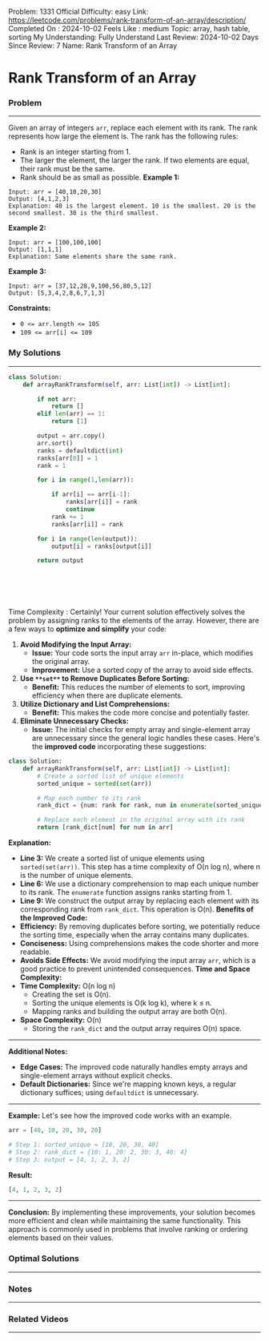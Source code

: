 Problem: 1331
Official Difficulty: easy
Link: https://leetcode.com/problems/rank-transform-of-an-array/description/
Completed On : 2024-10-02
Feels Like : medium
Topic: array, hash table, sorting
My Understanding: Fully Understand
Last Review: 2024-10-02
Days Since Review: 7
Name: Rank Transform  of an Array

# Rank Transform  of an Array
### Problem
___
Given an array of integers `arr`, replace each element with its rank.
The rank represents how large the element is. The rank has the following rules:
- Rank is an integer starting from 1.
- The larger the element, the larger the rank. If two elements are equal, their rank must be the same.
- Rank should be as small as possible.
**Example 1:**
```plain text
Input: arr = [40,10,20,30]
Output: [4,1,2,3]
Explanation: 40 is the largest element. 10 is the smallest. 20 is the second smallest. 30 is the third smallest.
```
**Example 2:**
```plain text
Input: arr = [100,100,100]
Output: [1,1,1]
Explanation: Same elements share the same rank.

```
**Example 3:**
```plain text
Input: arr = [37,12,28,9,100,56,80,5,12]
Output: [5,3,4,2,8,6,7,1,3]

```
**Constraints:**
- `0 <= arr.length <= 105`
- `109 <= arr[i] <= 109`
### My Solutions
___
```python
class Solution:
    def arrayRankTransform(self, arr: List[int]) -> List[int]:

        if not arr:
            return []
        elif len(arr) == 1:
            return [1]

        output = arr.copy()
        arr.sort()
        ranks = defaultdict(int)
        ranks[arr[0]] = 1
        rank = 1

        for i in range(1,len(arr)):

            if arr[i] == arr[i-1]:
                ranks[arr[i]] = rank
                continue
            rank += 1
            ranks[arr[i]] = rank

        for i in range(len(output)):
            output[i] = ranks[output[i]]

        return output
            



        
```

Time Complexity :
Certainly! Your current solution effectively solves the problem by assigning ranks to the elements of the array. However, there are a few ways to **optimize and simplify** your code:
1. **Avoid Modifying the Input Array:**
	- **Issue:** Your code sorts the input array `arr` in-place, which modifies the original array.
	- **Improvement:** Use a sorted copy of the array to avoid side effects.
2. **Use **`**set**`** to Remove Duplicates Before Sorting:**
	- **Benefit:** This reduces the number of elements to sort, improving efficiency when there are duplicate elements.
3. **Utilize Dictionary and List Comprehensions:**
	- **Benefit:** This makes the code more concise and potentially faster.
4. **Eliminate Unnecessary Checks:**
	- **Issue:** The initial checks for empty array and single-element array are unnecessary since the general logic handles these cases.
Here's the **improved code** incorporating these suggestions:
```python
class Solution:
    def arrayRankTransform(self, arr: List[int]) -> List[int]:
        # Create a sorted list of unique elements
        sorted_unique = sorted(set(arr))

        # Map each number to its rank
        rank_dict = {num: rank for rank, num in enumerate(sorted_unique, start=1)}

        # Replace each element in the original array with its rank
        return [rank_dict[num] for num in arr]

```
**Explanation:**
- **Line 3:** We create a sorted list of unique elements using `sorted(set(arr))`. This step has a time complexity of O(n log n), where n is the number of unique elements.
- **Line 6:** We use a dictionary comprehension to map each unique number to its rank. The `enumerate` function assigns ranks starting from 1.
- **Line 9:** We construct the output array by replacing each element with its corresponding rank from `rank_dict`. This operation is O(n).
**Benefits of the Improved Code:**
- **Efficiency:** By removing duplicates before sorting, we potentially reduce the sorting time, especially when the array contains many duplicates.
- **Conciseness:** Using comprehensions makes the code shorter and more readable.
- **Avoids Side Effects:** We avoid modifying the input array `arr`, which is a good practice to prevent unintended consequences.
**Time and Space Complexity:**
- **Time Complexity:** O(n log n)
	- Creating the set is O(n).
	- Sorting the unique elements is O(k log k), where k ≤ n.
	- Mapping ranks and building the output array are both O(n).
- **Space Complexity:** O(n)
	- Storing the `rank_dict` and the output array requires O(n) space.
___
**Additional Notes:**
- **Edge Cases:** The improved code naturally handles empty arrays and single-element arrays without explicit checks.
- **Default Dictionaries:** Since we're mapping known keys, a regular dictionary suffices; using `defaultdict` is unnecessary.
___
**Example:**
Let's see how the improved code works with an example.
```python
arr = [40, 10, 20, 30, 20]

# Step 1: sorted_unique = [10, 20, 30, 40]
# Step 2: rank_dict = {10: 1, 20: 2, 30: 3, 40: 4}
# Step 3: output = [4, 1, 2, 3, 2]

```
**Result:**
```python
[4, 1, 2, 3, 2]

```
___
**Conclusion:**
By implementing these improvements, your solution becomes more efficient and clean while maintaining the same functionality. This approach is commonly used in problems that involve ranking or ordering elements based on their values.
### Optimal Solutions
___

### Notes
___
 
### Related Videos 
___
[]()